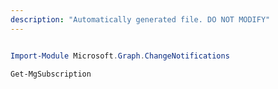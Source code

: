 ```yaml
---
description: "Automatically generated file. DO NOT MODIFY"
---
```


```powershell

Import-Module Microsoft.Graph.ChangeNotifications

Get-MgSubscription

```